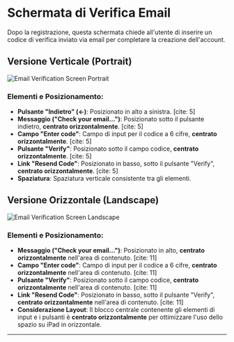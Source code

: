 # Schermata di Verifica Email

Dopo la registrazione, questa schermata chiede all'utente di inserire un codice di verifica inviato via email per completare la creazione dell'account.

## Versione Verticale (Portrait)

![Email Verification Screen Portrait](NoteCraftFigma_Page3.png)

### Elementi e Posizionamento:
* **Pulsante "Indietro" (←)**: Posizionato in alto a sinistra. [cite: 5]
* **Messaggio ("Check your email...")**: Posizionato sotto il pulsante indietro, **centrato orizzontalmente**. [cite: 5]
* **Campo "Enter code"**: Campo di input per il codice a 6 cifre, **centrato orizzontalmente**. [cite: 5]
* **Pulsante "Verify"**: Posizionato sotto il campo codice, **centrato orizzontalmente**. [cite: 5]
* **Link "Resend Code"**: Posizionato in basso, sotto il pulsante "Verify", **centrato orizzontalmente**. [cite: 5]
* **Spaziatura**: Spaziatura verticale consistente tra gli elementi.

## Versione Orizzontale (Landscape)

![Email Verification Screen Landscape](NoteCraftFigma_Page7.png)

### Elementi e Posizionamento:
* **Messaggio ("Check your email...")**: Posizionato in alto, **centrato orizzontalmente** nell'area di contenuto. [cite: 11]
* **Campo "Enter code"**: Campo di input per il codice a 6 cifre, **centrato orizzontalmente** nell'area di contenuto. [cite: 11]
* **Pulsante "Verify"**: Posizionato sotto il campo codice, **centrato orizzontalmente** nell'area di contenuto. [cite: 11]
* **Link "Resend Code"**: Posizionato in basso, sotto il pulsante "Verify", **centrato orizzontalmente** nell'area di contenuto. [cite: 11]
* **Considerazione Layout**: Il blocco centrale contenente gli elementi di input e i pulsanti è **centrato orizzontalmente** per ottimizzare l'uso dello spazio su iPad in orizzontale.

---